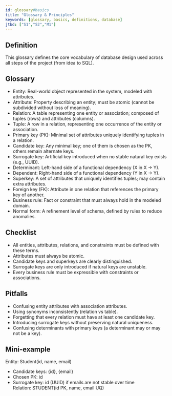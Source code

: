 ```yaml
---
id: glossary#basics
title: "Glossary & Principles"
keywords: [glossary, basics, definitions, database]
jtbd: ["S1","S2","M1"]
---
```


## Definition
This glossary defines the core vocabulary of database design used across all steps of the project (from idea to SQL).

## Glossary
- Entity: Real-world object represented in the system, modeled with attributes.
- Attribute: Property describing an entity; must be atomic (cannot be subdivided without loss of meaning).
- Relation: A table representing one entity or association; composed of tuples (rows) and attributes (columns).
- Tuple: A row in a relation, representing one occurrence of the entity or association.
- Primary key (PK): Minimal set of attributes uniquely identifying tuples in a relation.
- Candidate key: Any minimal key; one of them is chosen as the PK, others remain alternate keys.
- Surrogate key: Artificial key introduced when no stable natural key exists (e.g., UUID).
- Determinant: Left-hand side of a functional dependency (X in X → Y).
- Dependent: Right-hand side of a functional dependency (Y in X → Y).
- Superkey: A set of attributes that uniquely identifies tuples; may contain extra attributes.
- Foreign key (FK): Attribute in one relation that references the primary key of another.
- Business rule: Fact or constraint that must always hold in the modeled domain.
- Normal form: A refinement level of schema, defined by rules to reduce anomalies.

## Checklist
- All entities, attributes, relations, and constraints must be defined with these terms.
- Attributes must always be atomic.
- Candidate keys and superkeys are clearly distinguished.
- Surrogate keys are only introduced if natural keys are unstable.
- Every business rule must be expressible with constraints or associations.

## Pitfalls
- Confusing entity attributes with association attributes.
- Using synonyms inconsistently (relation vs table).
- Forgetting that every relation must have at least one candidate key.
- Introducing surrogate keys without preserving natural uniqueness.
- Confusing determinants with primary keys (a determinant may or may not be a key).

## Mini-example
Entity: Student(id, name, email)  
- Candidate keys: {id}, {email}  
- Chosen PK: id  
- Surrogate key: id (UUID) if emails are not stable over time  
Relation: STUDENT(id PK, name, email UQ)
